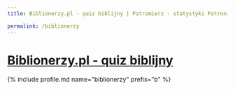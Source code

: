 ```yaml
---
title: Biblionerzy.pl - quiz biblijny | Patromierz - statystyki Patronite.pl

permalink: /biblionerzy
---
```


# [Biblionerzy.pl - quiz biblijny](https://patronite.pl/biblionerzy)

{% include profile.md name="biblionerzy" prefix="b" %}
